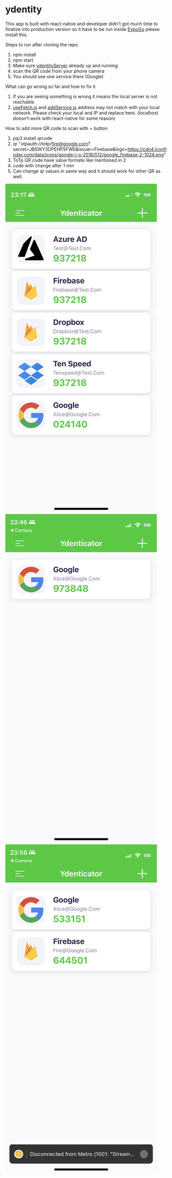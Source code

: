 # ydentity

This app is built with react-native and developer didn't got much time to finalize into production
version so it have to be run inside [ExpoGo](https://expo.dev/client) please install this.

Steps to run after cloning the repo

1. npm install
2. npm start
3. Make sure [ydentityServer](https://github.com/xpd54/ydentityServer) already up and running
4. scan the QR code from your phone camera
5. You should see one service there (Google)

What can go wrong so far and how to fix it

1. If you are seeing something is wrong it means the local server is not reachable.
2. [useFetch.js](https://github.com/xpd54/ydentity/blob/main/hooks/useFetch.js) and [addService.js](https://github.com/xpd54/ydentity/blob/main/hooks/addService.js) address may not match with your local network. Please check your local and IP and replace here. (localhost doesn't work with react-native for some reason)

How to add more QR code to scan with + button

1. pip3 install qrcode
2. qr "otpauth://totp/fire@google.com?secret=JBSWY3DPEHPSFWE&issuer=Firebase&logo=https://cdn4.iconfinder.com/data/icons/google-i-o-2016/512/google_firebase-2-1024.png"
3. ToTp QR code have value formate like mentioned in 2
4. code with change after 1 min
5. Can change qr values in same way and it should work for other QR as well.

![screenshot1](./screenshots/IMG_7275.PNG)
![screenshot2](./screenshots/IMG_7276.PNG)
![screenshot3](./screenshots/IMG_7277.PNG)